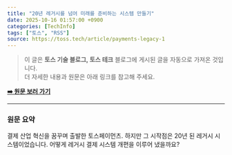 ```yaml
---
title: "20년 레거시를 넘어 미래를 준비하는 시스템 만들기"
date: 2025-10-16 01:57:00 +0900
categories: [TechInfo]
tags: ["토스", "RSS"]
source: https://toss.tech/article/payments-legacy-1
---
```

> 이 글은 **토스 기술 블로그, 토스 테크** 블로그에 게시된 글을 자동으로 가져온 것입니다. <br>
> 더 자세한 내용과 원문은 아래 링크를 참고해 주세요.

[**➡️ 원문 보러 가기**](https://toss.tech/article/payments-legacy-1)

---

### 원문 요약
결제 산업 혁신을 꿈꾸며 출발한 토스페이먼츠. 하지만 그 시작점은 20년 된 레거시 시스템이었습니다. 어떻게 레거시 결제 시스템 개편을 이루어 냈을까요?

